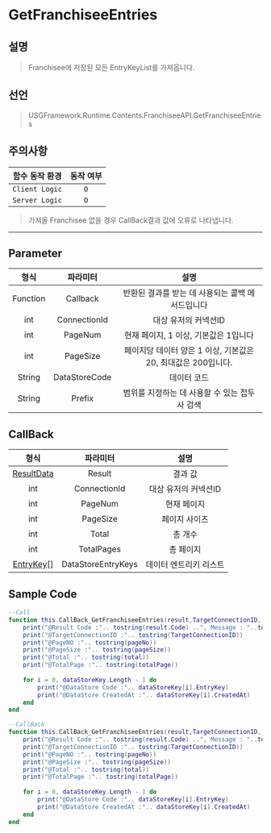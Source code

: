 # GetFranchiseeEntries

## 설명
> Franchisee에 저장된 모든 EntryKeyList를 가져옵니다.
## 선언
> USGFramework.Runtime.Contents.FranchiseeAPI.GetFranchiseeEntries
## 주의사항
|    **함수 동작 환경**    | **동작 여부** |
|:------------------:|:---------:|
| ```Client Logic``` |  ```O```  |
| ```Server Logic``` |  ```O```  |
> 가져올 Franchisee 없을 경우 CallBack결과 값에 오류로 나타냅니다.
---


## Parameter
|  **형식**  |   **파라미터**    |                  **설명**                  |
|:--------:|:-------------:|:----------------------------------------:|
| Function |   Callback    |       반환된 결과를 받는 데 사용되는 콜백 메서드입니다        |
|   int    | ConnectionId  |               대상 유저의 커넥션ID               |
|   int    |    PageNum    |         현재 페이지, 1 이상, 기본값은 1입니다          |
|   int    |   PageSize    | 페이지당 데이터 양은 1 이상, 기본값은 20, 최대값은 200입니다.  |
|  String  | DataStoreCode |                  데이터 코드                  |
|  String  |    Prefix     |        범위를 지정하는 데 사용할 수 있는 접두사 검색        |
## CallBack
|           **형식**            |      **파라미터**      |    **설명**    |
|:---------------------------:|:------------------:|:------------:|
| [ResultData](ResultData.md) |       Result       |     결과 값     |
|             int             |    ConnectionId    | 대상 유저의 커넥션ID |
|             int             |      PageNum       |    현재 페이지    |
|             int             |      PageSize      |   페이지 사이즈    |
|             int             |       Total        |     총 개수     |
|             int             |     TotalPages     |    총 페이지     |
|  [EntryKey](EntryKey.md)[]  | DataStoreEntryKeys | 데이터 엔트리키 리스트 |


## Sample Code
```lua
--Call
function this.CallBack_GetFranchiseeEntries(result,TargetConnectionID, pageNo,pageSize,total,totalPage,dataStoreKey)
    print("@Result Code :".. tostring(result.Code) ..", Message : "..tostring(result.Message))
    print("@TargetConnectionID :".. tostring(TargetConnectionID))
    print("@PageNO :".. tostring(pageNo))
    print("@PageSize :".. tostring(pageSize))
    print("@Total :".. tostring(total))
    print("@TotalPage :".. tostring(totalPage))
 
    for i = 0, dataStoreKey.Length - 1 do
        print("@DataStore Code :".. dataStoreKey[i].EntryKey)
        print("@DataStore CreatedAt :".. dataStoreKey[i].CreatedAt)
    end
end
```

```lua
--CallBack
function this.CallBack_GetFranchiseeEntries(result,TargetConnectionID, pageNo,pageSize,total,totalPage,dataStoreKey)
    print("@Result Code :".. tostring(result.Code) ..", Message : "..tostring(result.Message))
    print("@TargetConnectionID :".. tostring(TargetConnectionID))
    print("@PageNO :".. tostring(pageNo))
    print("@PageSize :".. tostring(pageSize))
    print("@Total :".. tostring(total))
    print("@TotalPage :".. tostring(totalPage))
 
    for i = 0, dataStoreKey.Length - 1 do
        print("@DataStore Code :".. dataStoreKey[i].EntryKey)
        print("@DataStore CreatedAt :".. dataStoreKey[i].CreatedAt)
    end
end
```

